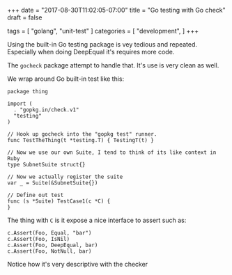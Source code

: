 +++
date = "2017-08-30T11:02:05-07:00"
title = "Go testing with Go check"
draft = false

tags = [ "golang", "unit-test" ]
categories = [
  "development",
]
+++

Using the built-in Go testing package is vey tedious and repeated.
Especially when doing DeepEqual it's requires more code.

The `gocheck` package attempt to handle that. It's use is very clean as
well.

We wrap around Go built-in test like this:

```
package thing

import (
  . "gopkg.in/check.v1"
  "testing"
)

// Hook up gocheck into the "gopkg test" runner.
func TestTheThing(t *testing.T) { TestingT(t) }

// Now we use our own Suite, I tend to think of its like context in Ruby
type SubnetSuite struct{}

// Now we actually register the suite
var _ = Suite(&SubnetSuite{})

// Define out test
func (s *Suite) TestCase1(c *C) {
}
```

The thing with `C` is it expose a nice interface to assert such as:

```
c.Assert(Foo, Equal, "bar")
c.Assert(Foo, IsNil)
c.Assert(Foo, DeepEqual, bar)
c.Assert(Foo, NotNull, bar)
```

Notice how it's very descriptive with the checker
